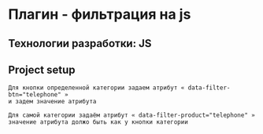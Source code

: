 <h1>Плагин - фильтрация на js</h1>
<h2>Технологии разработки: JS</h2>

## Project setup
```
Для кнопки определенной категории задаем атрибут « data-filter-btn="telephone" »
и задем значение атрибута
```

```
Для самой категории задаём атрибут « data-filter-product="telephone" »
значение атрибута должо быть как у кнопки категории
```

